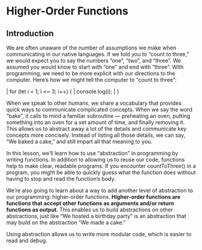 # Higher-Order Functions

## Introduction
We are often unaware of the number of assumptions we make when communicating in our native languages. If we told you to “count to three,” we would expect you to say the numbers “one”, “two”, and “three”. We assumed you would know to start with “one” and end with “three”. With programming, we need to be more explicit with our directions to the computer. Here’s how we might tell the computer to “count to three”:

| for (let i = 1; i <= 3; i++) {
|   console.log(i);
| }

When we speak to other humans, we share a vocabulary that provides quick ways to communicate complicated concepts. When we say the word “bake”, it calls to mind a familiar subroutine — preheating an oven, putting something into an oven for a set amount of time, and finally removing it. This allows us to abstract away a lot of the details and communicate key concepts more concisely. Instead of listing all those details, we can say, “We baked a cake,” and still impart all that meaning to you.

In this lesson, we’ll learn how to use “abstraction” in programming by writing functions. In addition to allowing us to reuse our code, functions help to make clear, readable programs. If you encounter countToThree() in a program, you might be able to quickly guess what the function does without having to stop and read the function’s body.

We’re also going to learn about a way to add another level of abstraction to our programming: higher-order functions. **Higher-order functions are functions that accept other functions as arguments and/or return functions as output**. This enables us to build abstractions on other abstractions, just like “We hosted a birthday party” is an abstraction that may build on the abstraction “We made a cake.”

Using abstraction allows us to write more modular code, which is easier to read and debug.